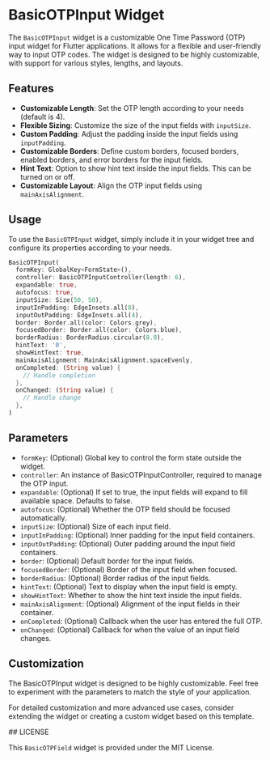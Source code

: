 # BasicOTPInput Widget

The `BasicOTPInput` widget is a customizable One Time Password (OTP) input widget for Flutter applications. It allows for a flexible and user-friendly way to input OTP codes. The widget is designed to be highly customizable, with support for various styles, lengths, and layouts.

## Features

- **Customizable Length**: Set the OTP length according to your needs (default is 4).
- **Flexible Sizing**: Customize the size of the input fields with `inputSize`.
- **Custom Padding**: Adjust the padding inside the input fields using `inputPadding`.
- **Customizable Borders**: Define custom borders, focused borders, enabled borders, and error borders for the input fields.
- **Hint Text**: Option to show hint text inside the input fields. This can be turned on or off.
- **Customizable Layout**: Align the OTP input fields using `mainAxisAlignment`.

## Usage

To use the `BasicOTPInput` widget, simply include it in your widget tree and configure its properties according to your needs.

```dart
BasicOTPInput(
  formKey: GlobalKey<FormState>(),
  controller: BasicOTPInputController(length: 6),
  expandable: true,
  autofocus: true,
  inputSize: Size(50, 50),
  inputInPadding: EdgeInsets.all(8),
  inputOutPadding: EdgeInsets.all(4),
  border: Border.all(color: Colors.grey),
  focusedBorder: Border.all(color: Colors.blue),
  borderRadius: BorderRadius.circular(8.0),
  hintText: '0',
  showHintText: true,
  mainAxisAlignment: MainAxisAlignment.spaceEvenly,
  onCompleted: (String value) {
    // Handle completion
  },
  onChanged: (String value) {
    // Handle change
  },
)
```

## Parameters

* `formKey`: (Optional) Global key to control the form state outside the widget.
* `controller`: An instance of BasicOTPInputController, required to manage the OTP input.
* `expandable`: (Optional) If set to true, the input fields will expand to fill available space. Defaults to false.
* `autofocus`: (Optional) Whether the OTP field should be focused automatically.
* `inputSize`: (Optional) Size of each input field.
* `inputInPadding`: (Optional) Inner padding for the input field containers.
* `inputOutPadding`: (Optional) Outer padding around the input field containers.
* `border`: (Optional) Default border for the input fields.
* `focusedBorder`: (Optional) Border of the input field when focused.
* `borderRadius`: (Optional) Border radius of the input fields.
* `hintText`: (Optional) Text to display when the input field is empty.
* `showHintText`: Whether to show the hint text inside the input fields.
* `mainAxisAlignment`: (Optional) Alignment of the input fields in their container.
* `onCompleted`: (Optional) Callback when the user has entered the full OTP.
* `onChanged`: (Optional) Callback for when the value of an input field changes.

## Customization

The BasicOTPInput widget is designed to be highly customizable. Feel free to experiment with the parameters to match the style of your application.

For detailed customization and more advanced use cases, consider extending the widget or creating a custom widget based on this template.

## LICENSE

This `BasicOTPField` widget is provided under the MIT License.